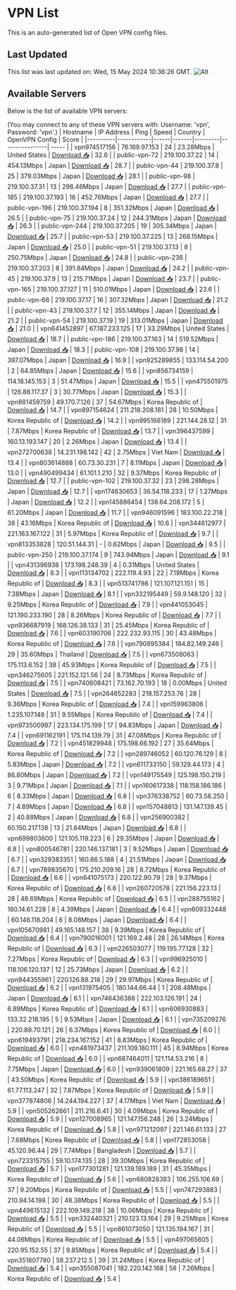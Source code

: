 # VPN List

This is an auto-generated list of Open VPN config files.

## Last Updated

This list was last updated on: Wed, 15 May 2024 10:36:26 GMT.
![Alt](https://repobeats.axiom.co/api/embed/186b98318ef1479477931607c1ad7d823f12451f.svg "Repobeats analytics image")

## Available Servers

Below is the list of available VPN servers:

(You may connect to any of these VPN servers with: Username: 'vpn', Password: 'vpn'.)
| Hostname | IP Address | Ping | Speed | Country | OpenVPN Config | Score |
|----------|------------|------|-------|---------|----------------| ----- |
| vpn974517156 | 76.169.97.153 | 24 | 23.28Mbps | United States | [Download 📥](./configs/server_0_US.ovpn) | 32.6 |
| public-vpn-72 | 219.100.37.22 | 14 | 454.13Mbps | Japan | [Download 📥](./configs/server_1_JP.ovpn) | 28.7 |
| public-vpn-44 | 219.100.37.8 | 25 | 379.03Mbps | Japan | [Download 📥](./configs/server_2_JP.ovpn) | 28.1 |
| public-vpn-98 | 219.100.37.31 | 13 | 298.46Mbps | Japan | [Download 📥](./configs/server_3_JP.ovpn) | 27.7 |
| public-vpn-185 | 219.100.37.193 | 16 | 452.76Mbps | Japan | [Download 📥](./configs/server_4_JP.ovpn) | 27.7 |
| public-vpn-196 | 219.100.37.194 | 8 | 351.32Mbps | Japan | [Download 📥](./configs/server_5_JP.ovpn) | 26.5 |
| public-vpn-75 | 219.100.37.24 | 12 | 244.31Mbps | Japan | [Download 📥](./configs/server_6_JP.ovpn) | 26.3 |
| public-vpn-244 | 219.100.37.205 | 19 | 305.34Mbps | Japan | [Download 📥](./configs/server_7_JP.ovpn) | 25.7 |
| public-vpn-53 | 219.100.37.225 | 13 | 268.15Mbps | Japan | [Download 📥](./configs/server_8_JP.ovpn) | 25.0 |
| public-vpn-51 | 219.100.37.13 | 8 | 250.75Mbps | Japan | [Download 📥](./configs/server_9_JP.ovpn) | 24.8 |
| public-vpn-236 | 219.100.37.203 | 8 | 391.84Mbps | Japan | [Download 📥](./configs/server_10_JP.ovpn) | 24.2 |
| public-vpn-45 | 219.100.37.9 | 13 | 215.71Mbps | Japan | [Download 📥](./configs/server_11_JP.ovpn) | 23.7 |
| public-vpn-165 | 219.100.37.127 | 11 | 510.01Mbps | Japan | [Download 📥](./configs/server_12_JP.ovpn) | 23.6 |
| public-vpn-68 | 219.100.37.17 | 16 | 307.32Mbps | Japan | [Download 📥](./configs/server_13_JP.ovpn) | 21.2 |
| public-vpn-43 | 219.100.37.7 | 12 | 355.14Mbps | Japan | [Download 📥](./configs/server_14_JP.ovpn) | 21.2 |
| public-vpn-54 | 219.100.37.19 | 19 | 313.01Mbps | Japan | [Download 📥](./configs/server_15_JP.ovpn) | 21.0 |
| vpn641452897 | 67.187.233.125 | 17 | 33.29Mbps | United States | [Download 📥](./configs/server_16_US.ovpn) | 18.7 |
| public-vpn-186 | 219.100.37.163 | 14 | 519.52Mbps | Japan | [Download 📥](./configs/server_17_JP.ovpn) | 18.3 |
| public-vpn-108 | 219.100.37.98 | 14 | 397.07Mbps | Japan | [Download 📥](./configs/server_18_JP.ovpn) | 16.9 |
| vpn925289855 | 133.114.54.200 | 2 | 64.85Mbps | Japan | [Download 📥](./configs/server_19_JP.ovpn) | 15.6 |
| vpn856734159 | 114.18.145.153 | 3 | 51.47Mbps | Japan | [Download 📥](./configs/server_20_JP.ovpn) | 15.5 |
| vpn475501975 | 126.88.117.37 | 3 | 30.77Mbps | Japan | [Download 📥](./configs/server_21_JP.ovpn) | 15.3 |
| vpn881459759 | 49.170.7.126 | 37 | 54.67Mbps | Korea Republic of | [Download 📥](./configs/server_22_KR.ovpn) | 14.7 |
| vpn897154624 | 211.218.208.181 | 28 | 10.50Mbps | Korea Republic of | [Download 📥](./configs/server_23_KR.ovpn) | 14.2 |
| vpn995166189 | 221.144.28.12 | 31 | 7.87Mbps | Korea Republic of | [Download 📥](./configs/server_24_KR.ovpn) | 13.7 |
| vpn396437599 | 160.13.193.147 | 20 | 2.26Mbps | Japan | [Download 📥](./configs/server_25_JP.ovpn) | 13.4 |
| vpn272700638 | 14.231.198.142 | 42 | 2.75Mbps | Viet Nam | [Download 📥](./configs/server_26_VN.ovpn) | 13.4 |
| vpn803614888 | 60.73.30.231 | 7 | 8.11Mbps | Japan | [Download 📥](./configs/server_27_JP.ovpn) | 13.0 |
| vpn490499434 | 61.101.1.210 | 32 | 9.37Mbps | Korea Republic of | [Download 📥](./configs/server_28_KR.ovpn) | 12.7 |
| public-vpn-102 | 219.100.37.32 | 23 | 298.28Mbps | Japan | [Download 📥](./configs/server_29_JP.ovpn) | 12.7 |
| vpn174630653 | 36.54.118.233 | 17 | 1.27Mbps | Japan | [Download 📥](./configs/server_30_JP.ovpn) | 12.2 |
| vpn145886454 | 138.64.208.172 | 5 | 61.20Mbps | Japan | [Download 📥](./configs/server_31_JP.ovpn) | 11.7 |
| vpn946091596 | 183.100.22.218 | 38 | 43.16Mbps | Korea Republic of | [Download 📥](./configs/server_32_KR.ovpn) | 10.6 |
| vpn344612977 | 221.163.167.122 | 31 | 5.97Mbps | Korea Republic of | [Download 📥](./configs/server_33_KR.ovpn) | 9.7 |
| vpn813353828 | 120.51.144.31 | - | 0.62Mbps | Japan | [Download 📥](./configs/server_34_JP.ovpn) | 9.5 |
| public-vpn-250 | 219.100.37.174 | 9 | 743.94Mbps | Japan | [Download 📥](./configs/server_35_JP.ovpn) | 9.1 |
| vpn431396938 | 173.198.248.39 | 4 | 0.31Mbps | United States | [Download 📥](./configs/server_36_US.ovpn) | 8.3 |
| vpn113134702 | 222.119.4.93 | 22 | 7.19Mbps | Korea Republic of | [Download 📥](./configs/server_37_KR.ovpn) | 8.3 |
| vpn513741798 | 121.107.121.151 | 15 | 7.38Mbps | Japan | [Download 📥](./configs/server_38_JP.ovpn) | 8.1 |
| vpn332195449 | 59.9.148.120 | 32 | 9.25Mbps | Korea Republic of | [Download 📥](./configs/server_39_KR.ovpn) | 7.9 |
| vpn441053045 | 121.190.233.190 | 28 | 8.26Mbps | Korea Republic of | [Download 📥](./configs/server_40_KR.ovpn) | 7.7 |
| vpn936687919 | 168.126.38.133 | 31 | 25.45Mbps | Korea Republic of | [Download 📥](./configs/server_41_KR.ovpn) | 7.6 |
| vpn603190706 | 222.232.93.115 | 30 | 43.48Mbps | Korea Republic of | [Download 📥](./configs/server_42_KR.ovpn) | 7.6 |
| vpn790895384 | 184.82.149.246 | 29 | 35.60Mbps | Thailand | [Download 📥](./configs/server_43_TH.ovpn) | 7.5 |
| vpn673508063 | 175.113.6.152 | 38 | 45.93Mbps | Korea Republic of | [Download 📥](./configs/server_44_KR.ovpn) | 7.5 |
| vpn346275605 | 221.152.121.56 | 24 | 8.73Mbps | Korea Republic of | [Download 📥](./configs/server_45_KR.ovpn) | 7.5 |
| vpn740608421 | 73.162.70.193 | 18 | 0.00Mbps | United States | [Download 📥](./configs/server_46_US.ovpn) | 7.5 |
| vpn264652283 | 218.157.253.76 | 28 | 9.36Mbps | Korea Republic of | [Download 📥](./configs/server_47_KR.ovpn) | 7.4 |
| vpn159963806 | 1.235.107.148 | 31 | 9.55Mbps | Korea Republic of | [Download 📥](./configs/server_48_KR.ovpn) | 7.4 |
| vpn973500997 | 223.134.175.199 | 17 | 94.83Mbps | Japan | [Download 📥](./configs/server_49_JP.ovpn) | 7.4 |
| vpn691162191 | 175.114.139.79 | 31 | 47.08Mbps | Korea Republic of | [Download 📥](./configs/server_50_KR.ovpn) | 7.2 |
| vpn451829948 | 175.198.66.192 | 27 | 35.64Mbps | Korea Republic of | [Download 📥](./configs/server_51_KR.ovpn) | 7.2 |
| vpn289746052 | 60.120.76.129 | 8 | 5.83Mbps | Japan | [Download 📥](./configs/server_52_JP.ovpn) | 7.2 |
| vpn611733150 | 59.129.44.173 | 4 | 86.80Mbps | Japan | [Download 📥](./configs/server_53_JP.ovpn) | 7.2 |
| vpn149175549 | 125.198.150.219 | 3 | 9.71Mbps | Japan | [Download 📥](./configs/server_54_JP.ovpn) | 7.1 |
| vpn160617338 | 118.158.186.186 | 6 | 8.33Mbps | Japan | [Download 📥](./configs/server_55_JP.ovpn) | 6.8 |
| vpn376338752 | 60.73.58.250 | 7 | 4.89Mbps | Japan | [Download 📥](./configs/server_56_JP.ovpn) | 6.8 |
| vpn157048813 | 131.147.139.45 | 2 | 40.88Mbps | Japan | [Download 📥](./configs/server_57_JP.ovpn) | 6.8 |
| vpn256900382 | 60.150.217.138 | 13 | 21.84Mbps | Japan | [Download 📥](./configs/server_58_JP.ovpn) | 6.8 |
| vpn699803600 | 121.105.119.223 | 6 | 29.35Mbps | Japan | [Download 📥](./configs/server_59_JP.ovpn) | 6.8 |
| vpn800546781 | 220.146.137.181 | 3 | 9.52Mbps | Japan | [Download 📥](./configs/server_60_JP.ovpn) | 6.7 |
| vpn329383351 | 160.86.5.188 | 4 | 21.51Mbps | Japan | [Download 📥](./configs/server_61_JP.ovpn) | 6.7 |
| vpn789835670 | 175.210.209.16 | 28 | 8.72Mbps | Korea Republic of | [Download 📥](./configs/server_62_KR.ovpn) | 6.6 |
| vpn641075173 | 220.122.90.79 | 28 | 9.37Mbps | Korea Republic of | [Download 📥](./configs/server_63_KR.ovpn) | 6.6 |
| vpn260720578 | 221.156.223.13 | 28 | 48.69Mbps | Korea Republic of | [Download 📥](./configs/server_64_KR.ovpn) | 6.5 |
| vpn288755162 | 180.14.61.228 | 8 | 4.39Mbps | Japan | [Download 📥](./configs/server_65_JP.ovpn) | 6.4 |
| vpn609332448 | 60.146.118.204 | 6 | 8.08Mbps | Japan | [Download 📥](./configs/server_66_JP.ovpn) | 6.4 |
| vpn105670981 | 49.165.148.157 | 38 | 9.39Mbps | Korea Republic of | [Download 📥](./configs/server_67_KR.ovpn) | 6.4 |
| vpn790016001 | 121.169.2.48 | 28 | 26.14Mbps | Korea Republic of | [Download 📥](./configs/server_68_KR.ovpn) | 6.3 |
| vpn226503077 | 119.195.77.128 | 32 | 7.27Mbps | Korea Republic of | [Download 📥](./configs/server_69_KR.ovpn) | 6.3 |
| vpn996925010 | 118.106.120.137 | 12 | 25.73Mbps | Japan | [Download 📥](./configs/server_70_JP.ovpn) | 6.2 |
| vpn944355961 | 220.126.88.218 | 29 | 29.97Mbps | Korea Republic of | [Download 📥](./configs/server_71_KR.ovpn) | 6.2 |
| vpn131975405 | 180.144.66.44 | 1 | 208.48Mbps | Japan | [Download 📥](./configs/server_72_JP.ovpn) | 6.1 |
| vpn746436388 | 222.103.126.191 | 24 | 6.89Mbps | Korea Republic of | [Download 📥](./configs/server_73_KR.ovpn) | 6.1 |
| vpn606930883 | 133.32.218.195 | 5 | 9.53Mbps | Japan | [Download 📥](./configs/server_74_JP.ovpn) | 6.1 |
| vpn735209276 | 220.89.70.121 | 26 | 6.37Mbps | Korea Republic of | [Download 📥](./configs/server_75_KR.ovpn) | 6.0 |
| vpn619493791 | 218.234.167.152 | 41 | 8.83Mbps | Korea Republic of | [Download 📥](./configs/server_76_KR.ovpn) | 6.0 |
| vpn481973437 | 211.109.180.111 | 45 | 8.94Mbps | Korea Republic of | [Download 📥](./configs/server_77_KR.ovpn) | 6.0 |
| vpn687464011 | 121.114.53.216 | 8 | 7.75Mbps | Japan | [Download 📥](./configs/server_78_JP.ovpn) | 6.0 |
| vpn939061809 | 221.165.68.27 | 37 | 43.50Mbps | Korea Republic of | [Download 📥](./configs/server_79_KR.ovpn) | 5.9 |
| vpn386189651 | 61.77.113.247 | 32 | 7.87Mbps | Korea Republic of | [Download 📥](./configs/server_80_KR.ovpn) | 5.9 |
| vpn377874806 | 14.244.194.227 | 37 | 4.17Mbps | Viet Nam | [Download 📥](./configs/server_81_VN.ovpn) | 5.9 |
| vpn505262661 | 211.216.6.41 | 30 | 4.09Mbps | Korea Republic of | [Download 📥](./configs/server_82_KR.ovpn) | 5.9 |
| vpn127008965 | 121.147.156.248 | 26 | 3.24Mbps | Korea Republic of | [Download 📥](./configs/server_83_KR.ovpn) | 5.8 |
| vpn971212097 | 221.146.61.133 | 27 | 7.68Mbps | Korea Republic of | [Download 📥](./configs/server_84_KR.ovpn) | 5.8 |
| vpn172853058 | 45.120.96.44 | 29 | 7.74Mbps | Bangladesh | [Download 📥](./configs/server_85_BD.ovpn) | 5.7 |
| vpn723315755 | 59.10.174.135 | 28 | 39.30Mbps | Korea Republic of | [Download 📥](./configs/server_86_KR.ovpn) | 5.7 |
| vpn177301281 | 121.139.189.189 | 31 | 45.35Mbps | Korea Republic of | [Download 📥](./configs/server_87_KR.ovpn) | 5.6 |
| vpn680828383 | 106.255.106.69 | 37 | 9.20Mbps | Korea Republic of | [Download 📥](./configs/server_88_KR.ovpn) | 5.5 |
| vpn747293883 | 210.94.14.198 | 30 | 48.38Mbps | Korea Republic of | [Download 📥](./configs/server_89_KR.ovpn) | 5.5 |
| vpn449615132 | 222.109.149.218 | 38 | 10.06Mbps | Korea Republic of | [Download 📥](./configs/server_90_KR.ovpn) | 5.5 |
| vpn332440321 | 210.123.13.164 | 29 | 9.25Mbps | Korea Republic of | [Download 📥](./configs/server_91_KR.ovpn) | 5.5 |
| vpn861073050 | 121.135.194.167 | 31 | 44.06Mbps | Korea Republic of | [Download 📥](./configs/server_92_KR.ovpn) | 5.5 |
| vpn497065605 | 220.95.152.55 | 37 | 9.85Mbps | Korea Republic of | [Download 📥](./configs/server_93_KR.ovpn) | 5.4 |
| vpn351807780 | 58.237.212.5 | 39 | 31.24Mbps | Korea Republic of | [Download 📥](./configs/server_94_KR.ovpn) | 5.4 |
| vpn355087041 | 182.220.142.168 | 58 | 7.26Mbps | Korea Republic of | [Download 📥](./configs/server_95_KR.ovpn) | 5.4 |
